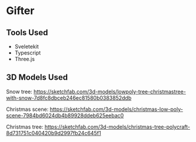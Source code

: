 # Gifter

## Tools Used
- Sveletekit
- Typescript
- Three.js

## 3D Models Used
Snow tree: https://sketchfab.com/3d-models/lowpoly-tree-christmastree-with-snow-7d8fc8dbceb246ec81580b0383852ddb

Christmas scene: https://sketchfab.com/3d-models/christmas-low-poly-scene-7984bd6024db4b89928ddeb625eebac0

Christmas tree: https://sketchfab.com/3d-models/christmas-tree-polycraft-8d731751c040420b9d2997fb24c645f1
